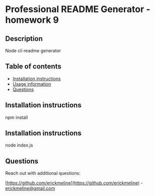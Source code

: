 # Professional README Generator - homework 9

## Description
Node cli readme generator

## Table of contents
- [Installation instructions](#Installation-instructions)
- [Usage information](#Usage-information)
- [Questions](#Questions)

## Installation instructions
npm install

## Installation instructions
node index.js

## Questions
Reach out with additional questions:

[https://github.com/erickmeline](https://github.com/erickmeline) - [erickmeline@gmail.com](mailto://erickmeline@gmail.com)


